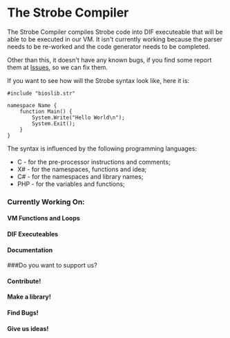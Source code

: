 # The Strobe Compiler
The Strobe Compiler compiles Strobe code into DIF executeable that will be able to be executed in our VM.
It isn't currently working because the parser needs to be re-worked and the code generator needs to be completed.

Other than this, it doesn't have any known bugs, if you find some report them at [Issues](//github.com/mihail-mojsoski/Strobe/issues), so we can fix them.

If you want to see how will the Strobe syntax look like, here it is:

```
#include "bioslib.str"

namespace Name {
	function Main() {
		System.Write("Hello World\n");
		System.Exit();
	}
}
```

The syntax is influenced by the following programming languages:

 - C - for the pre-processor instructions and comments;
 - X# - for the namespaces, functions and idea;
 - C# - for the namespaces and library names;
 - PHP - for the variables and functions;

### Currently Working On:
#### VM Functions and Loops
#### DIF Executeables
#### Documentation

###Do you want to support us?
#### Contribute!
#### Make a library!
#### Find Bugs!
#### Give us ideas!
